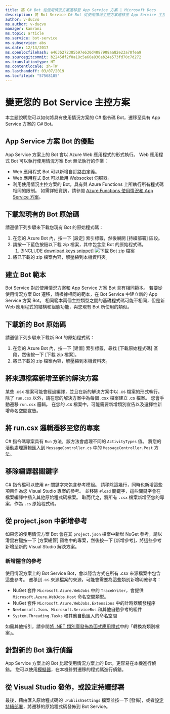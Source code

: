 ```yaml
---
title: 將 C# Bot 從使用情況方案遷移至 App Service 方案 | Microsoft Docs
description: 將 Bot Service C# Bot 從使用情況主控方案遷移至 App Service 主控方案。
author: v-ducvo
ms.author: v-ducvo
manager: kamrani
ms.topic: article
ms.service: bot-service
ms.subservice: abs
ms.date: 12/13/2017
ms.openlocfilehash: e463b272385b97e630d4087908aa82e23a70fea9
ms.sourcegitcommit: b2245df2f0a18c5a66a836ab24a573fd70c7d272
ms.translationtype: HT
ms.contentlocale: zh-TW
ms.lasthandoff: 03/07/2019
ms.locfileid: "57568185"
---
```

# <a name="change-the-hosting-plan-for-your-bot-service"></a>變更您的 Bot Service 主控方案

本主題說明您可以如何將具有使用情況方案的 C# 指令碼 Bot，遷移至具有 App Service 方案的 C# Bot。 

## <a name="advantages-of-a-bot-on-an-app-service-plan"></a>App Service 方案 Bot 的優點

App Service 方案上的 Bot 會以 Azure Web 應用程式的形式執行。 Web 應用程式 Bot 可以執行使用情況方案 Bot 無法執行的作業：

- Web 應用程式 Bot 可以新增自訂路由定義。
- Web 應用程式 Bot 可以啟用 Websocket 伺服器。 
- 利用使用情況主控方案的 Bot，具有與 Azure Functions 上所執行所有程式碼相同的限制。 如需詳細資訊，請參閱 <a target='_blank' href='/azure/azure-functions/functions-scale'>Azure Functions 使用情況和 App Service 方案</a>。

## <a name="download-your-existing-bot-source"></a>下載您現有的 Bot 原始碼

請遵循下列步驟來下載您現有 Bot 的原始程式碼：

1. 在您的 Azure Bot 內，按一下 [設定] 索引標籤，然後展開 [持續部署] 區段。  
2. 請按一下藍色按鈕以下載 zip 檔案，其中包含您 Bot 的原始程式碼。  
    1. [!INCLUDE [download keys snippet](~/includes/snippet-abs-key-download.md)]
    ![下載 Bot zip 檔案](~/media/continuous-deployment-consumption-download.png)
3. 將已下載的 zip 檔案內容，解壓縮到本機資料夾。 


## <a name="create-a-bot-template"></a>建立 Bot 範本

Bot Service 對於使用情況方案和 App Service 方案 Bot 具有相同範本。 若要從使用情況方案 Bot 遷移，請根據相同的範本，在 Bot Service 中建立新的 App Service 方案 Bot。 相同範本兩個主控類型之間的基礎程式碼可能不相同，但是新 Web 應用程式的結構和組態功能，與您現有 Bot 所使用的類似。

## <a name="download-the-new-bot-source"></a>下載新的 Bot 原始碼

請遵循下列步驟來下載新 Bot 的原始程式碼：

1. 在您的 Azure Bot 內，按一下 [建置] 索引標籤，尋找 [下載原始程式碼] 區段，然後按一下 [下載 zip 檔案]。 
2. 將已下載的 zip 檔案內容，解壓縮到本機資料夾。

## <a name="add-source-files-to-new-solution"></a>將來源檔案新增至新的解決方案

某些 .csx 檔案可能會經過編譯，並且在新的解決方案中以 .cs 檔案的形式執行。 除了 `run.csx` 以外，請在您的解決方案中為每個 .csx 檔案建立 .cs 檔案。 您會手動遷移 `run.csx` 邏輯。 在您的 .cs 檔案中，可能需要新增類別宣告以及選擇性新增命名空間宣告。

## <a name="migrate-runcsx-logic-into-your-project"></a>將 run.csx 邏輯遷移至您的專案

C# 指令碼專案具有 `Run` 方法，該方法會處理不同的 `ActivityTypes` 值。 將您的活動處理邏輯匯入到 `MessageController.cs` 中的 `MessageController.Post` 方法。

## <a name="remove-compiler-keywords"></a>移除編譯器關鍵字

C# 指令檔可以使用 `#r` 關鍵字來包含參考模組。 請移除這幾行，同時也新增這些項目作為您 Visual Studio 專案的參考。 並移除 `#load` 關鍵字，這些關鍵字會在檔案編譯中插入其他原始程式碼檔案。 取而代之，將所有 `.csx` 檔案新增至您的專案，作為 `.cs` 原始程式碼。

## <a name="add-references-from-projectjson"></a>從 project.json 中新增參考

如果您的使用情況方案 Bot 會在其 `project.json` 檔案中新增 NuGet 參考，請以滑鼠右鍵按一下 [方案總管] 窗格中的專案，然後按一下 [新增參考]，將這些參考新增至新的 Visual Studio 解決方案。

### <a name="add-references-that-were-implicit"></a>新增隱含的參考

使用情況方案上的 Bot Service Bot，會以隱含方式在所有 .csx 來源檔案中包含這些參考。 遷移到 .cs 來源檔案的來源，可能會需要為這些類別新增明確參考：

- NuGet 套件 `Microsoft.Azure.WebJobs` 中的 `TraceWriter`，會提供 `Microsoft.Azure.WebJobs.Host` 命名空間類型。 
- NuGet 套件 `Microsoft.Azure.WebJobs.Extensions` 中的計時器觸發程序
- `Newtonsoft.Json`、`Microsoft.ServiceBus` 和其他自動參考的組件
- `System.Threading.Tasks` 和其他自動匯入的命名空間

如需其他指引，請參閱<a target='_blank' href='https://blogs.msdn.microsoft.com/appserviceteam/2017/03/16/publishing-a-net-class-library-as-a-function-app/'>將 .NET 類別庫發佈為函式應用程式</a>中的「轉換為類別檔案」。

## <a name="debug-your-new-bot"></a>針對新的 Bot 進行偵錯

App Service 方案上的 Bot 比起使用情況方案上的 Bot，更容易在本機進行偵錯。 您可以使用[模擬器](bot-service-debug-emulator.md)，在本機針對遷移的程式碼進行偵錯。

## <a name="publish-from-visual-studio-or-set-up-continuous-deployment"></a>從 Visual Studio 發佈，或設定持續部署

最後，藉由匯入原始程式碼的 `.PublishSettings` 檔案並按一下 [發佈]，或者[設定持續部署](bot-service-debug-bot.md)，將遷移的原始程式碼發佈到 Bot Service。
